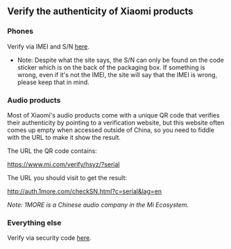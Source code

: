 ## Verify the authenticity of Xiaomi products

### Phones

Verify via IMEI and S/N [here](https://www.mi.com/global/verify/#/en/tab/imei).

* Note: Despite what the site says, the S/N can only be found on the code sticker which is on the back of the packaging box. If something is wrong, even if it's not the IMEI, the site will say that the IMEI is wrong, please keep that in mind.

### Audio products

Most of Xiaomi's audio products come with a unique QR code that verifies their authenticity by pointing to a verification website, but this website often comes up empty when accessed outside of China, so you need to fiddle with the URL to make it show the result.

The URL the QR code contains:

https://www.mi.com/verify/hsyz/?serial

The URL you should visit to get the result:

http://auth.1more.com/checkSN.html?c=serial&lag=en

*Note: 1MORE is a Chinese audio company in the Mi Ecosystem.*

### Everything else

Verify via security code [here](https://www.mi.com/global/verify/#/en/tab/secur).